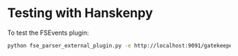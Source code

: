 # Testing with Hanskenpy

To test the FSEvents plugin:

```bash
python fse_parser_external_plugin.py -e http://localhost:9091/gatekeeper --keystore http://127.0.1.1:9090/keystore -u testaccount <project-id>
```
